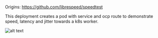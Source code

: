 Origins: https://github.com/librespeed/speedtest <br>

This deployment creates a pod with service and ocp route to demonstrate speed, latency and jitter towards a k8s worker. <br>

![alt text](https://raw.githubusercontent.com/fenar/5gspeedtest/blob/main/need4speed.png)<br>
 
